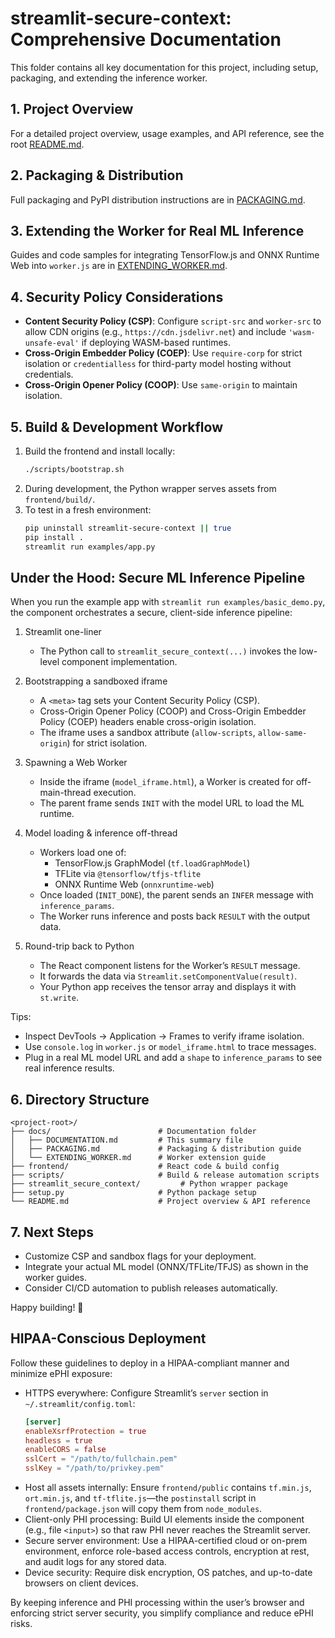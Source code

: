 # streamlit-secure-context: Comprehensive Documentation

This folder contains all key documentation for this project, including setup, packaging, and extending the inference worker.

## 1. Project Overview

For a detailed project overview, usage examples, and API reference, see the root [README.md](../README.md).

## 2. Packaging & Distribution

Full packaging and PyPI distribution instructions are in [PACKAGING.md](PACKAGING.md).

## 3. Extending the Worker for Real ML Inference

Guides and code samples for integrating TensorFlow.js and ONNX Runtime Web into `worker.js` are in [EXTENDING_WORKER.md](EXTENDING_WORKER.md).

## 4. Security Policy Considerations

- **Content Security Policy (CSP)**: Configure `script-src` and `worker-src` to allow CDN origins (e.g., `https://cdn.jsdelivr.net`) and include `'wasm-unsafe-eval'` if deploying WASM-based runtimes.
- **Cross-Origin Embedder Policy (COEP)**: Use `require-corp` for strict isolation or `credentialless` for third-party model hosting without credentials.
- **Cross-Origin Opener Policy (COOP)**: Use `same-origin` to maintain isolation.

## 5. Build & Development Workflow

1. Build the frontend and install locally:
   ```bash
   ./scripts/bootstrap.sh
   ```
2. During development, the Python wrapper serves assets from `frontend/build/`.
3. To test in a fresh environment:
   ```bash
   pip uninstall streamlit-secure-context || true
   pip install .
   streamlit run examples/app.py
   ```

## Under the Hood: Secure ML Inference Pipeline

When you run the example app with `streamlit run examples/basic_demo.py`, the component orchestrates a secure, client-side inference pipeline:

1. Streamlit one-liner
   - The Python call to `streamlit_secure_context(...)` invokes the low-level component implementation.

2. Bootstrapping a sandboxed iframe
   - A `<meta>` tag sets your Content Security Policy (CSP).
   - Cross-Origin Opener Policy (COOP) and Cross-Origin Embedder Policy (COEP) headers enable cross-origin isolation.
   - The iframe uses a sandbox attribute (`allow-scripts`, `allow-same-origin`) for strict isolation.

3. Spawning a Web Worker
   - Inside the iframe (`model_iframe.html`), a Worker is created for off-main-thread execution.
   - The parent frame sends `INIT` with the model URL to load the ML runtime.

4. Model loading & inference off-thread
   - Workers load one of:
     - TensorFlow.js GraphModel (`tf.loadGraphModel`)
     - TFLite via `@tensorflow/tfjs-tflite`
     - ONNX Runtime Web (`onnxruntime-web`)
   - Once loaded (`INIT_DONE`), the parent sends an `INFER` message with `inference_params`.
   - The Worker runs inference and posts back `RESULT` with the output data.

5. Round-trip back to Python
   - The React component listens for the Worker’s `RESULT` message.
   - It forwards the data via `Streamlit.setComponentValue(result)`.
   - Your Python app receives the tensor array and displays it with `st.write`.

Tips:
- Inspect DevTools → Application → Frames to verify iframe isolation.
- Use `console.log` in `worker.js` or `model_iframe.html` to trace messages.
- Plug in a real ML model URL and add a `shape` to `inference_params` to see real inference results.

## 6. Directory Structure
```
<project-root>/
├── docs/                        # Documentation folder
│   ├── DOCUMENTATION.md         # This summary file
│   ├── PACKAGING.md             # Packaging & distribution guide
│   └── EXTENDING_WORKER.md      # Worker extension guide
├── frontend/                    # React code & build config
├── scripts/                     # Build & release automation scripts
├── streamlit_secure_context/         # Python wrapper package
├── setup.py                     # Python package setup
└── README.md                    # Project overview & API reference
```

## 7. Next Steps

- Customize CSP and sandbox flags for your deployment.
- Integrate your actual ML model (ONNX/TFLite/TFJS) as shown in the worker guides.
- Consider CI/CD automation to publish releases automatically.
  
Happy building! 🎉
  
## HIPAA-Conscious Deployment

Follow these guidelines to deploy in a HIPAA-compliant manner and minimize ePHI exposure:

- HTTPS everywhere: Configure Streamlit’s `server` section in `~/.streamlit/config.toml`:
  ```toml
  [server]
  enableXsrfProtection = true
  headless = true
  enableCORS = false
  sslCert = "/path/to/fullchain.pem"
  sslKey = "/path/to/privkey.pem"
  ```
- Host all assets internally: Ensure `frontend/public` contains `tf.min.js`, `ort.min.js`, and `tf-tflite.js`—the `postinstall` script in `frontend/package.json` will copy them from `node_modules`.
- Client-only PHI processing: Build UI elements inside the component (e.g., file `<input>`) so that raw PHI never reaches the Streamlit server.
- Secure server environment: Use a HIPAA-certified cloud or on-prem environment, enforce role-based access controls, encryption at rest, and audit logs for any stored data.
- Device security: Require disk encryption, OS patches, and up-to-date browsers on client devices.

By keeping inference and PHI processing within the user’s browser and enforcing strict server security, you simplify compliance and reduce ePHI risks.